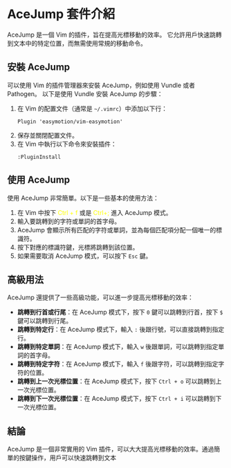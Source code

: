 # AceJump 套件介紹
AceJump 是一個 Vim 的插件，旨在提高光標移動的效率。
它允許用戶快速跳轉到文本中的特定位置，而無需使用常規的移動命令。    
## 安裝 AceJump
可以使用 Vim 的插件管理器來安裝 AceJump，例如使用 Vundle 或者 Pathogen。
以下是使用 Vundle 安裝 AceJump 的步驟：
1. 在 Vim 的配置文件（通常是 `~/.vimrc`）中添加以下行：
   ```vim
   Plugin 'easymotion/vim-easymotion'
   ```
2. 保存並關閉配置文件。
3. 在 Vim 中執行以下命令來安裝插件：
   ```vim
   :PluginInstall
   ```
## 使用 AceJump
使用 AceJump 非常簡單。以下是一些基本的使用方法：
1. 在 Vim 中按下 <font color="yellow">Ctrl + f </font>或是 <font color="yellow">Ctrl+;</font> 進入 AceJump 模式。
2. 輸入要跳轉到的字符或單詞的首字母。
3. AceJump 會顯示所有匹配的字符或單詞，並為每個匹配項分配一個唯一的標識符。
4. 按下對應的標識符鍵，光標將跳轉到該位置。
5. 如果需要取消 AceJump 模式，可以按下 `Esc` 鍵。
## 高級用法
AceJump 還提供了一些高級功能，可以進一步提高光標移動的效率：
- **跳轉到行首或行尾**：在 AceJump 模式下，按下 `0` 鍵可以跳轉到行首，按下 `$` 鍵可以跳轉到行尾。
- **跳轉到特定行**：在 AceJump 模式下，輸入 `:` 後跟行號，可以直接跳轉到指定行。
- **跳轉到特定單詞**：在 AceJump 模式下，輸入 `w` 後跟單詞，可以跳轉到指定單詞的首字母。
- **跳轉到特定字符**：在 AceJump 模式下，輸入 `f` 後跟字符，可以跳轉到指定字符的位置。
- **跳轉到上一次光標位置**：在 AceJump 模式下，按下 `Ctrl + o` 可以跳轉到上一次光標位置。
- **跳轉到下一次光標位置**：在 AceJump 模式下，按下 `Ctrl + i` 可以跳轉到下一次光標位置。
## 結論
AceJump 是一個非常實用的 Vim 插件，可以大大提高光標移動的效率。通過簡單的按鍵操作，用戶可以快速跳轉到文本